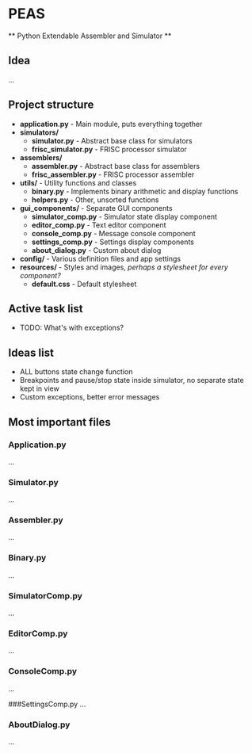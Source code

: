 # PEAS
** Python Extendable Assembler and Simulator **

## Idea
...

## Project structure
- **application.py** - Main module, puts everything together
- **simulators/**
    - **simulator.py** - Abstract base class for simulators
    - **frisc_simulator.py** - FRISC processor simulator
- **assemblers/**
    - **assembler.py** - Abstract base class for assemblers
    - **frisc_assembler.py** - FRISC processor assembler
- **utils/** - Utility functions and classes
    - **binary.py** - Implements binary arithmetic and display functions
    - **helpers.py** - Other, unsorted functions
- **gui_components/** - Separate GUI components
    - **simulator_comp.py** - Simulator state display component
    - **editor_comp.py** - Text editor component
    - **console_comp.py** - Message console component
    - **settings_comp.py** - Settings display components
    - **about_dialog.py** - Custom about dialog
- **config/** - Various definition files and app settings
- **resources/** - Styles and images, *perhaps a stylesheet for every component?*
    - **default.css** - Default stylesheet

## Active task list
- TODO: What's with exceptions?

## Ideas list
- ALL buttons state change function
- Breakpoints and pause/stop state inside simulator, no separate state kept in view
- Custom exceptions, better error messages

## Most important files

### Application.py
...

### Simulator.py
...

### Assembler.py
...

### Binary.py
...

### SimulatorComp.py
...

### EditorComp.py
...

### ConsoleComp.py
...

###SettingsComp.py
...

### AboutDialog.py
...
